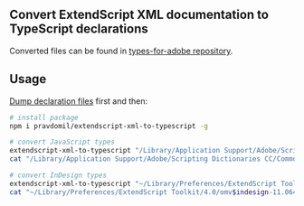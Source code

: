 ## Convert ExtendScript XML documentation to TypeScript declarations
Converted files can be found in [types-for-adobe repository](https://github.com/pravdomil/types-for-adobe).

## Usage
[Dump declaration files](https://github.com/pravdomil/extendscript-xml-to-typescript/issues/1) first and then:

```bash
# install package
npm i pravdomil/extendscript-xml-to-typescript -g

# convert JavaScript types
extendscript-xml-to-typescript "/Library/Application Support/Adobe/Scripting Dictionaries CC/CommonFiles/javascript.xml"
cat "/Library/Application Support/Adobe/Scripting Dictionaries CC/CommonFiles/javascript.d.ts"

# convert InDesign types
extendscript-xml-to-typescript "~/Library/Preferences/ExtendScript Toolkit/4.0/omv$indesign-11.064$11.3.xml"
cat "~/Library/Preferences/ExtendScript Toolkit/4.0/omv$indesign-11.064$11.3.d.ts"

```
